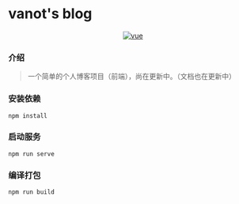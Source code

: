 # vanot's blog
<p align="center">
</p>
<p align="center">
  <a href="https://github.com/vuejs/vue">
    <img src="https://img.shields.io/badge/vue-2.6.11-brightgreen.svg" alt="vue"/>
  </a>
</p>


### 介绍
>一个简单的个人博客项目（前端），尚在更新中。（文档也在更新中）
### 安装依赖
```
npm install
```

### 启动服务
```
npm run serve
```

### 编译打包
```
npm run build
```
